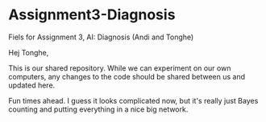 # Assignment3-Diagnosis
Fiels for Assignment 3, AI: Diagnosis (Andi and Tonghe)

Hej Tonghe,

This is our shared repository.  While we can experiment on our own computers, any changes to the code should be shared between us and updated here.

Fun times ahead.  I guess it looks complicated now, but it's really just Bayes counting and putting everything in a nice big network.

